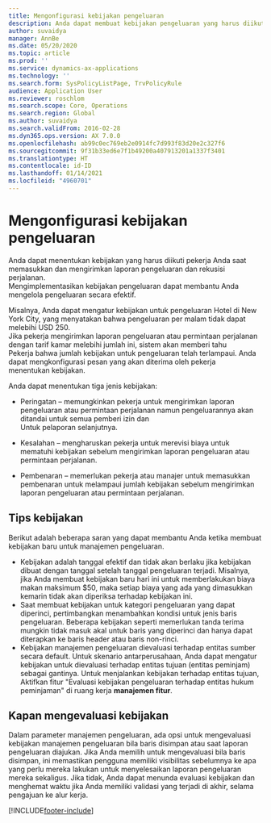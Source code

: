 ```yaml
---
title: Mengonfigurasi kebijakan pengeluaran
description: Anda dapat membuat kebijakan pengeluaran yang harus diikuti pekerja Anda saat memasukkan dan mengirimkan laporan pengeluaran dan rekusisi perjalanan di Microsoft Dynamics 365 Finance.
author: suvaidya
manager: AnnBe
ms.date: 05/20/2020
ms.topic: article
ms.prod: ''
ms.service: dynamics-ax-applications
ms.technology: ''
ms.search.form: SysPolicyListPage, TrvPolicyRule
audience: Application User
ms.reviewer: roschlom
ms.search.scope: Core, Operations
ms.search.region: Global
ms.author: suvaidya
ms.search.validFrom: 2016-02-28
ms.dyn365.ops.version: AX 7.0.0
ms.openlocfilehash: ab99c0ec769eb2e0914fc7d993f83d20e2c327f6
ms.sourcegitcommit: 9f31b33ed6e7f1b49200a407913201a1337f3401
ms.translationtype: HT
ms.contentlocale: id-ID
ms.lasthandoff: 01/14/2021
ms.locfileid: "4960701"
---
```

# <a name="set-up-expense-policies"></a>Mengonfigurasi kebijakan pengeluaran

Anda dapat menentukan kebijakan yang harus diikuti pekerja Anda saat memasukkan dan mengirimkan laporan pengeluaran dan rekusisi perjalanan.         
Mengimplementasikan kebijakan pengeluaran dapat membantu Anda mengelola pengeluaran secara efektif.         

Misalnya, Anda dapat mengatur kebijakan untuk pengeluaran Hotel di New York City, yang menyatakan bahwa pengeluaran per malam tidak dapat melebihi USD 250.       
Jika pekerja mengirimkan laporan pengeluaran atau permintaan perjalanan dengan tarif kamar melebihi jumlah ini, sistem akan memberi tahu        
Pekerja bahwa jumlah kebijakan untuk pengeluaran telah terlampaui. Anda dapat mengkonfigurasi pesan yang akan diterima oleh pekerja        
menentukan kebijakan.      
        
Anda dapat menentukan tiga jenis kebijakan:         
        
- Peringatan – memungkinkan pekerja untuk mengirimkan laporan pengeluaran atau permintaan perjalanan namun pengeluarannya akan ditandai untuk semua pemberi izin dan        
  Untuk pelaporan selanjutnya.        

- Kesalahan – mengharuskan pekerja untuk merevisi biaya untuk mematuhi kebijakan sebelum mengirimkan laporan pengeluaran atau permintaan perjalanan.       
 
 - Pembenaran – memerlukan pekerja atau manajer untuk memasukkan pembenaran untuk melampaui jumlah kebijakan sebelum mengirimkan laporan pengeluaran atau permintaan perjalanan.        

## <a name="policy-tips"></a>Tips kebijakan
Berikut adalah beberapa saran yang dapat membantu Anda ketika membuat kebijakan baru untuk manajemen pengeluaran. 
* Kebijakan adalah tanggal efektif dan tidak akan berlaku jika kebijakan dibuat dengan tanggal setelah tanggal pengeluaran terjadi. Misalnya, jika Anda membuat kebijakan baru hari ini untuk memberlakukan biaya makan maksimum $50, maka setiap biaya yang ada yang dimasukkan kemarin tidak akan diperiksa terhadap kebijakan ini.
* Saat membuat kebijakan untuk kategori pengeluaran yang dapat diperinci, pertimbangkan menambahkan kondisi untuk jenis baris pengeluaran. Beberapa kebijakan seperti memerlukan tanda terima mungkin tidak masuk akal untuk baris yang diperinci dan hanya dapat diterapkan ke baris header atau baris non-rinci. 
* Kebijakan manajemen pengeluaran dievaluasi terhadap entitas sumber secara default. Untuk skenario antarperusahaan, Anda dapat mengatur kebijakan untuk dievaluasi terhadap entitas tujuan (entitas peminjam) sebagai gantinya. Untuk menjalankan kebijakan terhadap entitas tujuan, Aktifkan fitur "Evaluasi kebijakan pengeluaran terhadap entitas hukum peminjaman" di ruang kerja **manajemen fitur**.

## <a name="when-to-evaluate-policies"></a>Kapan mengevaluasi kebijakan

Dalam parameter manajemen pengeluaran, ada opsi untuk mengevaluasi kebijakan manajemen pengeluaran bila baris disimpan atau saat laporan pengeluaran diajukan. Jika Anda memilih untuk mengevaluasi bila baris disimpan, ini memastikan pengguna memiliki visibilitas sebelumnya ke apa yang perlu mereka lakukan untuk menyelesaikan laporan pengeluaran mereka sekaligus. Jika tidak, Anda dapat menunda evaluasi kebijakan dan menghemat waktu jika Anda memiliki validasi yang terjadi di akhir, selama pengajuan ke alur kerja.


[!INCLUDE[footer-include](../includes/footer-banner.md)]